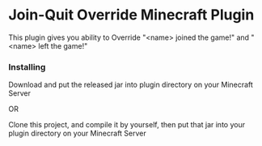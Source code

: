 # Join-Quit Override Minecraft Plugin

This plugin gives you ability to Override "\<name\> joined the game!" and "\<name\> left the game!"

### Installing

Download and put the released jar into plugin directory on your Minecraft Server

OR

Clone this project, and compile it by yourself, then put that jar into your plugin directory on your Minecraft Server
